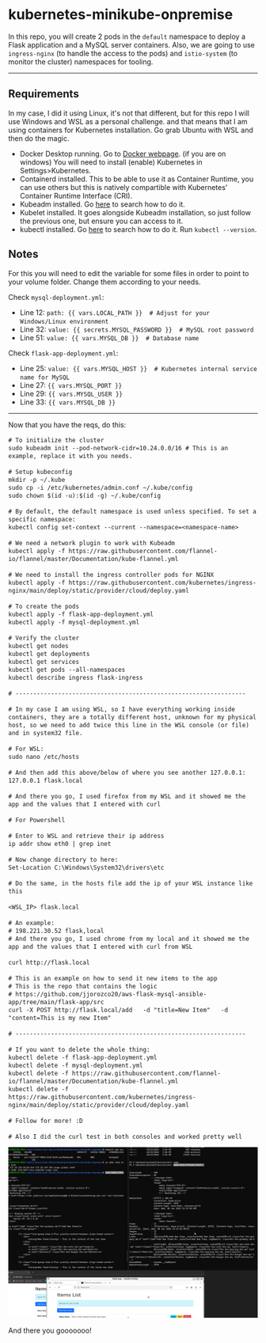 # kubernetes-minikube-onpremise

In this repo, you will create 2 pods in the `default` namespace to deploy a Flask application and a MySQL server containers. Also, we are going to use `ingress-nginx` (to handle the access to the pods) and `istio-system` (to monitor the cluster) namespaces for tooling. 

---

## Requirements 

In my case, I did it using Linux, it's not that different, but for this repo I will use Windows and WSL as a personal challenge. and that means that I am using containers for Kubernetes installation. Go grab Ubuntu with WSL and then do the magic.

* Docker Desktop running. Go to [Docker webpage](https://docs.docker.com/get-started/get-docker/). (if you are on windows) You will need to install (enable) Kubernetes in Settings>Kubernetes.
* Containerd installed. This to be able to use it as Container Runtime, you can use others but this is natively compartible with Kubernetes' Container Runtime Interface (CRI).
* Kubeadm installed. Go [here](https://kubernetes.io/docs/setup/production-environment/tools/kubeadm/install-kubeadm/) to search how to do it.
* Kubelet installed. It goes alongside Kubeadm installation, so just follow the previous one, but ensure you can access to it.
* kubectl installed. Go [here](https://kubernetes.io/docs/tasks/tools/install-kubectl-windows/) to search how to do it. Run `kubectl --version`.

## Notes

For this you will need to edit the variable for some files in order to point to your volume folder. Change them according to your needs.

Check `mysql-deployment.yml`:
* Line 12: `path: {{ vars.LOCAL_PATH }}  # Adjust for your Windows/Linux environment`
* Line 32: `value: {{ secrets.MYSQL_PASSWORD }}  # MySQL root password`
* Line 51: `value: {{ vars.MYSQL_DB }}  # Database name`

Check `flask-app-deployment.yml`:

* Line 25: `value: {{ vars.MYSQL_HOST }}  # Kubernetes internal service name for MySQL`
* Line 27: `{{ vars.MYSQL_PORT }}`
* Line 29: `{{ vars.MYSQL_USER }}`
* Line 33: `{{ vars.MYSQL_DB }}`

---

Now that you have the reqs, do this:

```
# To initialize the cluster
sudo kubeadm init --pod-network-cidr=10.24.0.0/16 # This is an example, replace it with you needs.

# Setup kubeconfig
mkdir -p ~/.kube
sudo cp -i /etc/kubernetes/admin.conf ~/.kube/config
sudo chown $(id -u):$(id -g) ~/.kube/config

# By default, the default namespace is used unless specified. To set a specific namespace:
kubectl config set-context --current --namespace=<namespace-name>

# We need a network plugin to work with Kubeadm
kubectl apply -f https://raw.githubusercontent.com/flannel-io/flannel/master/Documentation/kube-flannel.yml

# We need to install the ingress controller pods for NGINX
kubectl apply -f https://raw.githubusercontent.com/kubernetes/ingress-nginx/main/deploy/static/provider/cloud/deploy.yaml

# To create the pods
kubectl apply -f flask-app-deployment.yml 
kubectl apply -f mysql-deployment.yml

# Verify the cluster
kubectl get nodes
kubectl get deployments
kubectl get services
kubectl get pods --all-namespaces
kubectl describe ingress flask-ingress

# -----------------------------------------------------------------

# In my case I am using WSL, so I have everything working inside containers, they are a totally different host, unknown for my physical host, so we need to add twice this line in the WSL console (or file) and in system32 file.

# For WSL:
sudo nano /etc/hosts

# And then add this above/below of where you see another 127.0.0.1: 
127.0.0.1 flask.local

# And there you go, I used firefox from my WSL and it showed me the app and the values that I entered with curl 

# For Powershell

# Enter to WSL and retrieve their ip address
ip addr show eth0 | grep inet

# Now change directory to here:
Set-Location C:\Windows\System32\drivers\etc

# Do the same, in the hosts file add the ip of your WSL instance like this

<WSL_IP> flask.local

# An example:
# 198.221.30.52 flask,local
# And there you go, I used chrome from my local and it showed me the app and the values that I entered with curl from WSL

curl http://flask.local

# This is an example on how to send it new items to the app
# This is the repo that contains the logic
# https://github.com/jjorozco20/aws-flask-mysql-ansible-app/tree/main/flask-app/src
curl -X POST http://flask.local/add   -d "title=New Item"   -d "content=This is my new Item"

# -----------------------------------------------------------------

# If you want to delete the whole thing:
kubectl delete -f flask-app-deployment.yml
kubectl delete -f mysql-deployment.yml
kubectl delete -f https://raw.githubusercontent.com/flannel-io/flannel/master/Documentation/kube-flannel.yml
kubectl delete -f https://raw.githubusercontent.com/kubernetes/ingress-nginx/main/deploy/static/provider/cloud/deploy.yaml

# Follow for more! :D

# Also I did the curl test in both consoles and worked pretty well
```

![Console test of curl in both envs](utils/console-curl.png)

And there you gooooooo!
